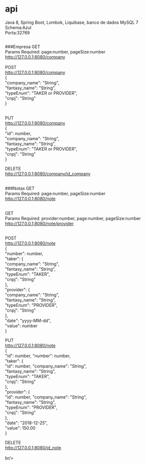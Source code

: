 # api
Java 8, Spring Boot, Lombok, Liquibase, banco de dados MySQL 7  <br/>
Schema:Azul  <br/>
Porta:32769

##

###Empresa
GET <br/>
Params Required: page:number, pageSize:number <br/>
http://127.0.0.1:8080/company <br/>
 <br/>
POST <br/>
http://127.0.0.1:8080/company <br/>
{ <br/>
    "company_name": "String",<br/>
    "fantasy_name": "String",<br/>
    "typeEnum": "TAKER or PROVIDER",<br/>
    "cnpj": "String"<br/>
} <br/>
<br/>

PUT <br/>
http://127.0.0.1:8080/company <br/>
{ <br/>
    "id": number, <br/>
    "company_name": "String",<br/>
    "fantasy_name": "String",<br/>
    "typeEnum": "TAKER or PROVIDER",<br/>
    "cnpj": "String"<br/>
} <br/>

DELETE  <br/>
http://127.0.0.1:8080/company/id_company <br/><br/>

###Notas
GET <br/>
Params Required: page:number, pageSize:number <br/>
http://127.0.0.1:8080/note <br/><br/>

GET <br/>
Params Required: provider:number, page:number, pageSize:number <br/>
http://127.0.0.1:8080/note/provider <br/><br/>

POST <br/>
http://127.0.0.1:8080/note <br/>
{<br/>
    "number": number,<br/>
    "taker": {<br/>
        "company_name": "String",<br/>
        "fantasy_name": "String",<br/>
        "typeEnum": "TAKER",<br/>
        "cnpj": "String"<br/>
    },<br/>
    "provider": {<br/>
      "company_name": "String",<br/>
      "fantasy_name": "String",<br/>
      "typeEnum": "PROVIDER",<br/>
      "cnpj": "String"<br/>
    },<br/>
    "date": "yyyy-MM-dd",<br/>
    "value": number<br/>
}<br/>

PUT <br/>
http://127.0.0.1:8080/note <br/>
{<br/>
    "id": number,
    "number": number,<br/>
    "taker": {<br/>
        "id": number,
        "company_name": "String",<br/>
        "fantasy_name": "String",<br/>
        "typeEnum": "TAKER",<br/>
        "cnpj": "String"<br/>
    },<br/>
    "provider": {<br/>
        "id": number,
        "company_name": "String",<br/>
        "fantasy_name": "String",<br/>
        "typeEnum": "PROVIDER",<br/>
        "cnpj": "String"<br/>
    },<br/>
    "date": "2018-12-25",<br/>
    "value": 150.00<br/>
}<br/>

DELETE  <br/>
http://127.0.0.1:8080/id_note <br/><br/>
br/><br/>